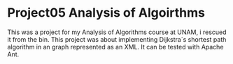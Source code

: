 Project05 Analysis of Algoirthms
====================

This was a project for my Analysis of Algorithms course at UNAM, i rescued it from the bin. This project was about implementing Dijkstra´s shortest path algorithm in an graph represented as an XML. It can be tested with Apache Ant.
